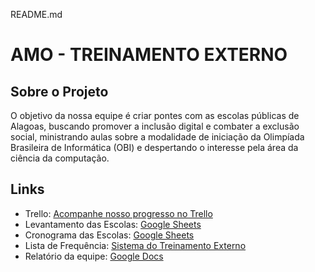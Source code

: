 README.md

# AMO - TREINAMENTO EXTERNO

## Sobre o Projeto

O objetivo da nossa equipe é criar pontes com as escolas públicas de Alagoas, buscando promover a inclusão digital e combater a exclusão social, ministrando aulas sobre a modalidade de iniciação da Olimpíada Brasileira de Informática (OBI) e despertando o interesse pela área da ciência da computação.

## Links

- Trello: [Acompanhe nosso progresso no Trello](https://trello.com/invite/b/TIvrUSiD/ATTIdf0264b4a69296b3c33e13938513db41B28F451A/amo-treinamento-externo)
- Levantamento das Escolas: [Google Sheets](https://docs.google.com/spreadsheets/d/1HjrkqUOLxYOsn-qQC7Cc_FJcHHcPRReLYmI8NIVD0FQ/edit?usp=sharing)
- Cronograma das Escolas: [Google Sheets](https://docs.google.com/spreadsheets/d/1PXAE08nQJz5y8ECiW7f63Q4B6D0HAAUutvHwh-HSGro/edit?usp=sharing)
- Lista de Frequência: [Sistema do Treinamento Externo]([https://docs.google.com/spreadsheets/d/1VPPBba06331GWM4XxUDr-m4H1uMC2DPBB8FcpYi8fJo/edit?usp=sharing](https://amoexterno.streamlit.app/))
- Relatório da equipe: [Google Docs](https://docs.google.com/document/d/1aZ7D6suTJKSG0QgAXkqml7L10dKg5ROS-e8ggGIE-k4/edit?usp=sharing)

